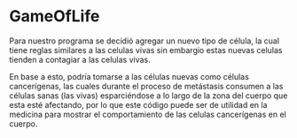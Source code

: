 # GameOfLife
Para nuestro programa se decidió agregar un nuevo tipo de célula, la cual tiene reglas similares a las celulas vivas sin embargio estas nuevas celulas tienden a contagiar a las celulas vivas.

En base a esto, podría tomarse a las células nuevas como células cancerígenas, las cuales durante el proceso de metástasis consumen a las células sanas (las vivas) esparciéndose a lo largo de la zona del cuerpo que esta esté afectando, por lo que este código puede ser de utilidad en la medicina para mostrar el comportamiento de las celulas cancerígenas en el cuerpo.
